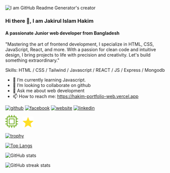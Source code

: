 ![I am GitHub Readme Generator's creator]([https://arturssmirnovs.github.io/github-profile-readme-generator/images/banner.png](https://i.ibb.co/p21dnGn/hakim-linkdin-cover.png))
### Hi there 👋, I am Jakirul  Islam Hakim
#### A passionate Junior web developer from Bangladesh

"Mastering the art of frontend development, I specialize in HTML, CSS, JavaScript, React, and more. With a passion for clean code and intuitive design, I bring projects to life with precision and creativity. Let's build something extraordinary."

Skills:  HTML / CSS  / Tailwind / Javascript / REACT / JS /  Express / Mongodb 

- 🌱 I’m currently learning Javascript. 
- 👯 I’m looking to collaborate on github 
- 💬 Ask me about web development 
- 📫 How to reach me: https://hakim-portfolio-web.vercel.app 


[<img src='https://cdn.jsdelivr.net/npm/simple-icons@3.0.1/icons/github.svg' alt='github' height='40'>](https://github.com/JakirulIslamHakim)  [<img src='https://cdn.jsdelivr.net/npm/simple-icons@3.0.1/icons/facebook.svg' alt='facebook' height='40'>](https://www.facebook.com/JakirulIslamHakim1)  [<img src='https://cdn.jsdelivr.net/npm/simple-icons@3.0.1/icons/icloud.svg' alt='website' height='40'>](https://hakim-portfolio-web.vercel.app/)  [<img src='https://cdn.jsdelivr.net/npm/simple-icons@3.0.1/icons/linkedin.svg' alt='linkedin' height='40'>](https://www.linkedin.com/in/jakirul-islam-hakim-882418279/?originalSubdomain=bd)  

<a href='https://docs.github.com/en/developers'><img src='https://raw.githubusercontent.com/acervenky/animated-github-badges/master/assets/devbadge.gif' width='40' height='40'></a> <a href='https://stars.github.com/'><img src='https://raw.githubusercontent.com/acervenky/animated-github-badges/master/assets/starbadge.gif' width='35' height='35'></a> 

[![trophy](https://github-profile-trophy.vercel.app/?username=JakirulIslamHakim)](https://github.com/ryo-ma/github-profile-trophy)

[![Top Langs](https://github-readme-stats.vercel.app/api/top-langs/?username=JakirulIslamHakim)](https://github.com/anuraghazra/github-readme-stats)

![GitHub stats](https://github-readme-stats.vercel.app/api?username=JakirulIslamHakim&show_icons=true&count_private=true)  

![GitHub streak stats](https://streak-stats.demolab.com/?user=JakirulIslamHakim)  


